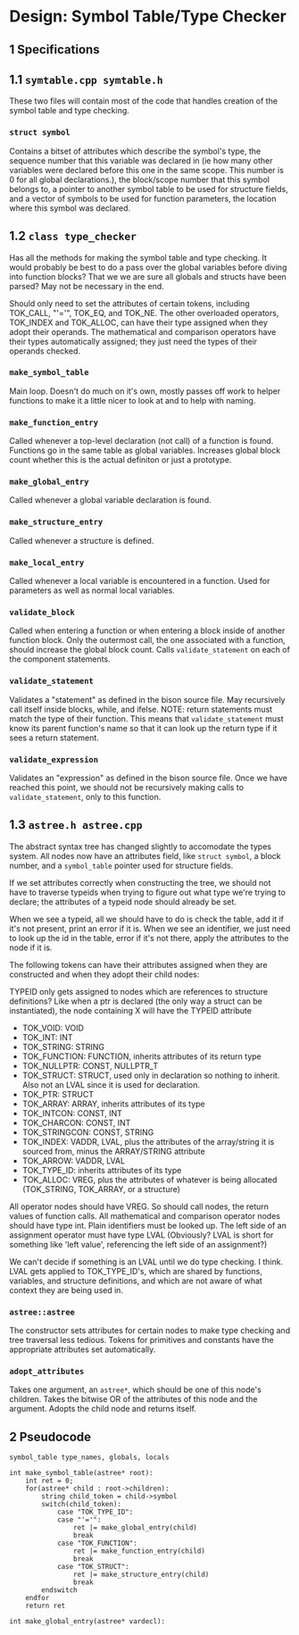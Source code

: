 # Design: Symbol Table/Type Checker

## 1 Specifications

## 1.1 `symtable.cpp symtable.h`
These two files will contain most of the code that handles creation
of the symbol table and type checking.

### `struct symbol`
Contains a bitset of attributes which describe the symbol's type,
the sequence number that this variable was declared in (ie how many
other variables were declared before this one in the same scope. This
number is 0 for all global declarations.), the block/scope number that
this symbol belongs to, a pointer to another symbol table to be used
for structure fields, and a vector of symbols to be used for function
parameters, the location where this symbol was declared.

## 1.2 `class type_checker`
Has all the methods for making the symbol table and type checking.
It would probably be best to do a pass over the global variables before
diving into function blocks? That we we are sure all globals and
structs have been parsed? May not be necessary in the end.

Should only need to set the attributes of certain tokens, including
TOK_CALL, "'='", TOK_EQ, and TOK_NE. The other overloaded operators,
TOK_INDEX and TOK_ALLOC, can have their type assigned when they adopt
their operands. The mathematical and comparison operators have their
types automatically assigned; they just need the types of their
operands checked.

### `make_symbol_table`
Main loop. Doesn't do much on it's own, mostly passes off work to helper
functions to make it a little nicer to look at and to help with naming.

### `make_function_entry`
Called whenever a top-level declaration (not call) of a function is found.
Functions go in the same table as global variables. Increases global block
count whether this is the actual definiton or just a prototype.

### `make_global_entry`
Called whenever a global variable declaration is found.

### `make_structure_entry`
Called whenever a structure is defined.

### `make_local_entry`
Called whenever a local variable is encountered in a function. Used for
parameters as well as normal local variables.

### `validate_block`
Called when entering a function or when entering a block inside of another
function block. Only the outermost call, the one associated with a function,
should increase the global block count. Calls `validate_statement` on each
of the component statements.

### `validate_statement`
Validates a "statement" as defined in the bison source file. May recursively
call itself inside blocks, while, and ifelse. NOTE: return statements
must match the type of their function. This means that `validate_statement`
must know its parent function's name so that it can look up the return type
if it sees a return statement.

### `validate_expression`
Validates an "expression" as defined in the bison source file. Once we have
reached this point, we should not be recursively making calls to
`validate_statement`, only to this function.

## 1.3 `astree.h astree.cpp`
The abstract syntax tree has changed slightly to accomodate the types
system. All nodes now have an attributes field, like `struct symbol`,
a block number, and a `symbol_table` pointer used for structure fields.

If we set attributes correctly when constructing the tree, we should not
have to traverse typeids when trying to figure out what type we're trying
to declare; the attributes of a typeid node should already be set.

When we see a typeid, all we should have to do is check the table, add it
if it's not present, print an error if it is. When we see an identifier,
we just need to look up the id in the table, error if it's not there,
apply the attributes to the node if it is.

The following tokens can have their attributes assigned when they are
constructed and when they adopt their child nodes:

TYPEID only gets assigned to nodes which are references to structure
definitions? Like when a ptr<struct X> is declared (the only way a struct
can be instantiated), the node containing X will have the TYPEID attribute

- TOK_VOID: VOID
- TOK_INT: INT
- TOK_STRING: STRING
- TOK_FUNCTION: FUNCTION, inherits attributes of its return type
- TOK_NULLPTR: CONST, NULLPTR_T
- TOK_STRUCT: STRUCT, used only in declaration so nothing to inherit.
  Also not an LVAL since it is used for declaration.
- TOK_PTR: STRUCT
- TOK_ARRAY: ARRAY, inherits attributes of its type
- TOK_INTCON: CONST, INT
- TOK_CHARCON: CONST, INT
- TOK_STRINGCON: CONST, STRING
- TOK_INDEX: VADDR, LVAL, plus the attributes of the array/string it is
  sourced from, minus the ARRAY/STRING attribute
- TOK_ARROW: VADDR, LVAL
- TOK_TYPE_ID: inherits attributes of its type
- TOK_ALLOC: VREG, plus the attributes of whatever is being allocated
  (TOK_STRING, TOK_ARRAY, or a structure)

All operator nodes should have VREG. So should call nodes, the return values
of function calls. All mathematical and comparison operator nodes should have
type int. Plain identifiers must be looked up. The left side of an assignment
operator must have type LVAL (Obviously? LVAL is short for something like
'left value', referencing the left side of an assignment?)

We can't decide if something is an LVAL until we do type checking. I think.
LVAL gets applied to TOK_TYPE_ID's, which are shared by functions, variables,
and structure definitions, and which are not aware of what context they are
being used in.

### `astree::astree`
The constructor sets attributes for certain nodes to make type checking
and tree traversal less tedious. Tokens for primitives and constants have
the appropriate attributes set automatically.

### `adopt_attributes`
Takes one argument, an `astree*`, which should be one of this node's
children. Takes the bitwise OR of the attributes of this node and the
argument. Adopts the child node and returns itself.

## 2 Pseudocode
```
symbol_table type_names, globals, locals

int make_symbol_table(astree* root):
    int ret = 0;
    for(astree* child : root->children):
        string child_token = child->symbol
        switch(child_token):
            case "TOK_TYPE_ID":
            case "'='":
                ret |= make_global_entry(child)
                break
            case "TOK_FUNCTION":
                ret |= make_function_entry(child)
                break
            case "TOK_STRUCT":
                ret |= make_structure_entry(child)
                break
        endswitch
    endfor
    return ret

int make_global_entry(astree* vardecl):
```
